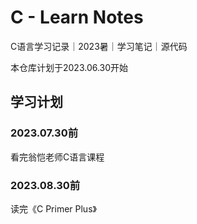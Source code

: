 # C - Learn Notes
C语言学习记录｜2023暑｜学习笔记｜源代码

本仓库计划于2023.06.30开始

## 学习计划
### 2023.07.30前
看完翁恺老师C语言课程

   

### 2023.08.30前
读完《C Primer Plus》
